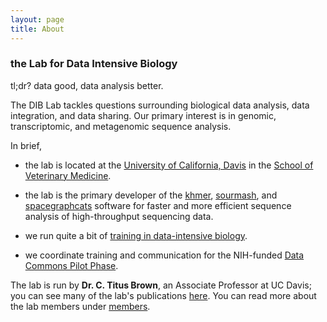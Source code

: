 ```yaml
---
layout: page
title: About
---
```


### the Lab for Data Intensive Biology

<p class="message">
tl;dr? data good, data analysis better.
</p>

The DIB Lab tackles questions surrounding biological data analysis,
data integration, and data sharing.  Our primary interest is in
genomic, transcriptomic, and metagenomic sequence analysis.

In brief,

* the lab is located at the [University of California, Davis](http://ucdavis.edu) 
  in the [School of Veterinary Medicine](http://www.vetmed.ucdavis.edu).

* the lab is the primary developer of the [khmer](https://github.com/ged-lab/khmer/), 
  [sourmash](https://github.com/dib-lab/sourmash), and 
  [spacegraphcats](https://github.com/spacegraphcats/spacegraphcats>) software for
  faster and more efficient sequence analysis of high-throughput
  sequencing data.

* we run quite a bit of [training in data-intensive biology](http://dib-training.readthedocs.org/en/pub/).

* we coordinate training and communication for the NIH-funded [Data Commons Pilot Phase](https://commonfund.nih.gov/commons/).

The lab is run by **Dr. C. Titus Brown**, an Associate Professor at UC
Davis; you can see many of the lab's publications [here](https://scholar.google.com/citations?hl=en&user=O4rYanMAAAAJ&view_op=list_works&sortby=pubdate>). You
can read more about the lab members under [members](/members.html).



